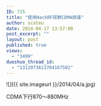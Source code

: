 ```yaml
---
ID: 725
title: "使用HackRF观察CDMA频谱"
author: scateu
date: 2014-04-17 13:57:00
post_excerpt: ""
layout: post
published: true
views:
  - "3499"
duoshuo_thread_id:
  - "1312073613704167502"
---
```

![]({{ site.imageurl }}/2014/04/a.jpg)


CDMA下行870～880MHz
